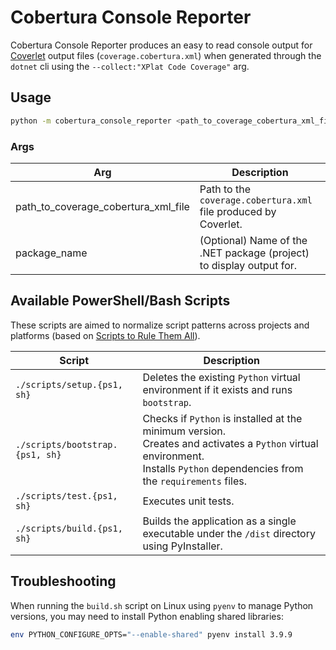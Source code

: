 # Cobertura Console Reporter

Cobertura Console Reporter produces an easy to read console output for 
[Coverlet](https://github.com/coverlet-coverage/coverlet) output files (`coverage.cobertura.xml`) when
generated through the `dotnet` cli using the `--collect:"XPlat Code Coverage"` arg.

## Usage

```bash
python -m cobertura_console_reporter <path_to_coverage_cobertura_xml_file> [package_name]
```

### Args

| Arg                                 | Description                                                             |
|-------------------------------------|-------------------------------------------------------------------------|
| path_to_coverage_cobertura_xml_file | Path to the `coverage.cobertura.xml` file produced by Coverlet.         |
| package_name                        | (Optional) Name of the .NET package (project) to display output for. |

## Available PowerShell/Bash Scripts

These scripts are aimed to normalize script patterns across projects and platforms (based on [Scripts to Rule Them All](https://github.com/github/scripts-to-rule-them-all)). 

| Script                          | Description                                                                                                                                                                       |
|---------------------------------|-----------------------------------------------------------------------------------------------------------------------------------------------------------------------------------|
| `./scripts/setup.{ps1, sh}`     | Deletes the existing `Python` virtual environment if it exists and runs `bootstrap`.                                                                                              |
| `./scripts/bootstrap.{ps1, sh}` | Checks if `Python` is installed at the minimum version.<br>Creates and activates a `Python` virtual environment.<br>Installs `Python` dependencies from the `requirements` files. |
| `./scripts/test.{ps1, sh}`      | Executes unit tests.                                                                                                                                                              |
| `./scripts/build.{ps1, sh}`     | Builds the application as a single executable under the `/dist` directory using PyInstaller.                                                                                      |

## Troubleshooting

When running the `build.sh` script on Linux using `pyenv` to manage Python versions, you 
may need to install Python enabling shared libraries:

```bash
env PYTHON_CONFIGURE_OPTS="--enable-shared" pyenv install 3.9.9
```

